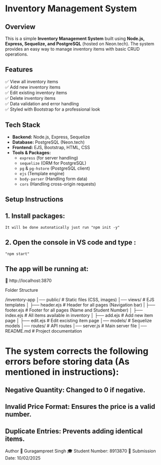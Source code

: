 # Inventory Management System

## Overview
This is a simple **Inventory Management System** built using **Node.js, Express, Sequelize, and PostgreSQL** (hosted on Neon.tech). The system provides an easy way to manage inventory items with basic CRUD operations.

## Features
✅ View all inventory items  
✅ Add new inventory items  
✅ Edit existing inventory items  
✅ Delete inventory items  
✅ Data validation and error handling  
✅ Styled with Bootstrap for a professional look  

## Tech Stack
- **Backend:** Node.js, Express, Sequelize  
- **Database:** PostgreSQL (Neon.tech)  
- **Frontend:** EJS, Bootstrap, HTML, CSS  
- **Tools & Packages:**  
  - `express` (for server handling)  
  - `sequelize` (ORM for PostgreSQL)  
  - `pg` & `pg-hstore` (PostgreSQL client)  
  - `ejs` (Template engine)  
  - `body-parser` (Handling form data)  
  - `cors` (Handling cross-origin requests)  

## Setup Instructions

## 1. Install packages:
    It will be done autonatically just run "npm init -y"
## 2. Open the console in VS code and type :

    "npm start"


## The app will be running at:
🔗 http://localhost:3870

Folder Structure

/inventory-app
│── public/              # Static files (CSS, images)
│── views/               # EJS templates
│   ├── header.ejs       # Header for all pages (Navigation bar)
|   ├── footer.ejs       # Footer for all pages (Name and Student Number)
│   ├── index.ejs        # All items available in inventory
│   ├── add.ejs          # Add new item page
│   ├── edit.ejs         # Edit excisting item page
│── models/              # Sequelize models
│── routes/              # API routes
│── server.js            # Main server file
│── README.md            # Project documentation


# The system corrects the following errors before storing data (As mentioned in instructions):

## Negative Quantity: Changed to 0 if negative.
## Invalid Price Format: Ensures the price is a valid number.
## Duplicate Entries: Prevents adding identical items.
Author
👤 Guragampreet Singh
🎓 Student Number: 8913870
📅 Submission Date: 10/02/2025